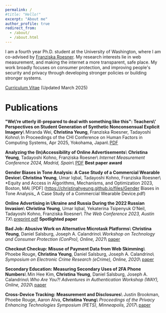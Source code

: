 ```yaml
---
permalink: /
#title: "Hello!"
excerpt: "About me"
author_profile: true
redirect_from: 
  - /about/
  - /about.html
---
```


I am a fourth year Ph.D. student at the University of Washington, where I am co-advised by [Franziska Roesner](https://www.franziroesner.com/). My research interests lie in web measurement, and making the internet a more transparent, safe place. My work broadly focuses on consumer protection, and improving people's security and privacy through developing stronger policies or building stronger systems.

[Curriculum Vitae](https://christinahyeung.github.io/files/Yeung_CV.pdf) (Updated March 2025)

Publications
======
**"We\’re utterly ill-prepared to deal with something like this": Teachers\’ Perspectives on Student Generation of Synthetic Nonconsensual Explicit Imagery**\\
Miranda Wei, **Christina Yeung**, Franziska Roesner, Tadayoshi Kohno\\
In Proceedings of the CHI Conference on Human Factors in Computing Systems, Apr 2025, Yokohama, Japan\\
[PDF](https://christinahyeung.github.io/files/chi25_utterly_illprepared.pdf)

**Analyzing the (In)Accessibility of Online Advertisements**\\
**Christina Yeung**, Tadayoshi Kohno, Franziska Roesner\\
*Internet Measurement Conference 2024, Madrid, Spain*\\
[PDF](https://christinahyeung.github.io/files/accessible_ads.pdf)
**Best paper award**

**Gender Biases in Tone Analysis: A Case Study of a Commercial Wearable Device**\\
**Christina Yeung**, Umar Iqbal, Tadayoshi Kohno, Franziska Roesner\\
*Equity and Access in Algorithms, Mechanisms, and Optimization 2023, Boston, MA\\
[PDF] (https://christinahyeung.github.io/files/Gender Biases in Tone Analysis_ A Case Study of a Commercial Wearable Device.pdf)

**Online Advertising in Ukraine and Russia During the 2022 Russian Invasion**\\
**Christina Yeung**, Umar Iqbal, Yekaterina Tsipenyuk O’Neil, Tadayoshi Kohno, Franziska Roesner\\
*The Web Conference 2023, Austin TX*\\
[preprint pdf](https://christinahyeung.github.io/files/russia_ukraine_ads_www2023.pdf)
**Spotlighted paper**

**Bad Job: Abusive Work on Alternative Microtask Platforms**\\
**Christina Yeung**, Daniel Salsburg, Joseph A. Calandrino\\
*Workshop on Technology and Consumer Protection (ConPro), Online, 2021*\\
[paper](https://christinahyeung.github.io/files/badjob_conpro21.pdf)

**Checkout Checkup: Misuse of Payment Data from Web Skimming**\\
Phoebe Rouge, **Christina Yeung**, Daniel Salsburg, Joseph A. Calandrino\\
*Symposium on Electronic Crime Research (eCrime), Online, 2020*\\
[paper](https://christinahyeung.github.io/files/checkoutcheckup_ecrime20.pdf)

**Secondary Education: Measuring Secondary Uses of 2FA Phone Numbers**\\
Min Hee Kim, **Christina Yeung**, Daniel Salsburg, Joseph A. Calandrino\\
*Who Are You?! Adventures in Authentication Workshop (WAY), Online, 2020*\\
[paper](https://christinahyeung.github.io/files/secondaryeducation_way20.pdf)

**Cross-Device Tracking: Measurement and Disclosures**\\
Justin Brookman, Phoebe Rouge, Aaron Alva, **Christina Yeung**\\
*Proceedings of the Privacy Enhancing Technologies Symposium (PETS), Minneapolis, 2017*\\
[paper](https://christinahyeung.github.io/files/crossdevice_pets17.pdf)
